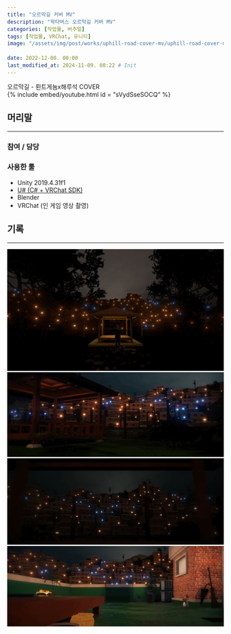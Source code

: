 ```yaml
---
title: "오르막길 커버 MV"
description: "왁타버스 오르막길 커버 MV"
categories: [작업물, 버추얼]
tags: [작업물, VRChat, 유니티]
image: "/assets/img/post/works/uphill-road-cover-mv/uphill-road-cover-mv-banner-0.png"

date: 2022-12-08. 00:00
last_modified_at: 2024-11-09. 08:22 # Init
---
```


오르막길 - 뢴트게늄x해루석 COVER  
{% include embed/youtube.html id = "sVydSseSOCQ" %}

## 머리말

---

### 참여 / 담당

### 사용한 툴

- Unity 2019.4.31f1
- [U# (C# + VRChat SDK)](https://udonsharp.docs.vrchat.com/)
- Blender
- VRChat (인 게임 영상 촬영)

## 기록

---

![221020-030444](/assets/img/post/works/uphill-road-cover-mv/221020-030444.png)
![uphill-road-cover-mv-banner_0](/assets/img/post/works/uphill-road-cover-mv/uphill-road-cover-mv-banner-0.png)
![uphill-road-cover-mv-banner-1.](/assets/img/post/works/uphill-road-cover-mv/uphill-road-cover-mv-banner-1.png)
![uphill-road-cover-mv-banner_2](/assets/img/post/works/uphill-road-cover-mv/uphill-road-cover-mv-banner-2.png)
